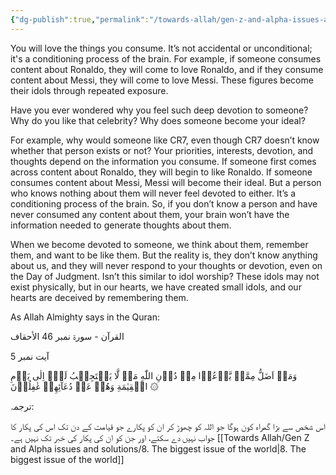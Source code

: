 ```yaml
---
{"dg-publish":true,"permalink":"/towards-allah/gen-z-and-alpha-issues-and-solutions/7-conditioning-process-of-brain/","noteIcon":"","created":"2025-05-09T22:26:33.870+05:00","updated":"2025-05-09T23:29:17.394+05:00"}
---
```


You will love the things you consume. It’s not accidental or unconditional; it's a conditioning process of the brain. For example, if someone consumes content about Ronaldo, they will come to love Ronaldo, and if they consume content about Messi, they will come to love Messi. These figures become their idols through repeated exposure.

Have you ever wondered why you feel such deep devotion to someone? Why do you like that celebrity? Why does someone become your ideal?

For example, why would someone like CR7, even though CR7 doesn’t know whether that person exists or not? Your priorities, interests, devotion, and thoughts depend on the information you consume. If someone first comes across content about Ronaldo, they will begin to like Ronaldo. If someone consumes content about Messi, Messi will become their ideal. But a person who knows nothing about them will never feel devoted to either. It’s a conditioning process of the brain. So, if you don’t know a person and have never consumed any content about them, your brain won’t have the information needed to generate thoughts about them.

When we become devoted to someone, we think about them, remember them, and want to be like them. But the reality is, they don’t know anything about us, and they will never respond to your thoughts or devotion, even on the Day of Judgment. Isn’t this similar to idol worship? These idols may not exist physically, but in our hearts, we have created small idols, and our hearts are deceived by remembering them.

As Allah Almighty says in the Quran:

القرآن - سورۃ نمبر 46 الأحقاف

آیت نمبر 5

وَمَنۡ اَضَلُّ مِمَّنۡ يَّدۡعُوۡا مِنۡ دُوۡنِ اللّٰهِ مَنۡ لَّا يَسۡتَجِيۡبُ لَهٗۤ اِلٰى يَوۡمِ الۡقِيٰمَةِ وَهُمۡ عَنۡ دُعَآئِهِمۡ غٰفِلُوۡنَ ۞

ترجمہ:

اس شخص سے بڑا گمراہ کون ہوگا جو اللہ کو چھوڑ کر ان کو پکارے جو قیامت کے دن تک اس کی پکار کا جواب نہیں دے سکتے، اور جن کو ان کی پکار کی خبر تک نہیں ہے۔
[[Towards Allah/Gen Z and Alpha issues and solutions/8. The biggest issue of the world\|8. The biggest issue of the world]]
